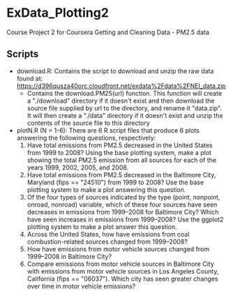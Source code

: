 # ExData_Plotting2
Course Project 2 for Coursera Getting and Cleaning Data - PM2.5 data

## Scripts
* download.R: Contains the script to download and unzip the raw data found at: https://d396qusza40orc.cloudfront.net/exdata%2Fdata%2FNEI_data.zip
    + Contains the download.PM25(url) function. This function will create a "./download" directory if it doesn't exist and then download the source file supplied by url to the directory, and rename it "data.zip". It will then create a "./data" directory if it doesn't exist and unzip the contents of the source file to this directory
* plotN.R (N = 1-6): There are 6 R script files that produce 6 plots answering the following questions, respectively:
    1. Have total emissions from PM2.5 decreased in the United States from 1999 to 2008? Using the base plotting system, make a plot showing the total PM2.5 emission from all sources for each of the years 1999, 2002, 2005, and 2008.
    2. Have total emissions from PM2.5 decreased in the Baltimore City, Maryland (fips == "24510") from 1999 to 2008? Use the base plotting system to make a plot answering this question.
    3. Of the four types of sources indicated by the type (point, nonpoint, onroad, nonroad) variable, which of these four sources have seen decreases in emissions from 1999–2008 for Baltimore City? Which have seen increases in emissions from 1999–2008? Use the ggplot2 plotting system to make a plot answer this question.
    4. Across the United States, how have emissions from coal combustion-related sources changed from 1999–2008?
    5. How have emissions from motor vehicle sources changed from 1999–2008 in Baltimore City?
    6. Compare emissions from motor vehicle sources in Baltimore City with emissions from motor vehicle sources in Los Angeles County, California (fips == "06037"). Which city has seen greater changes over time in motor vehicle emissions?
    


    





